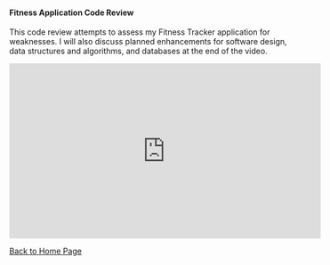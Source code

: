 #### Fitness Application Code Review

This code review attempts to assess my Fitness Tracker application for weaknesses.  I will also discuss planned enhancements for software design, data structures and algorithms, and databases at the end of the video.
<p align="center">
<iframe width="560" height="315" src="https://www.youtube.com/watch?v=4R-NSKBRSX0" title="YouTube video player" frameborder="0" allow="accelerometer; autoplay; clipboard-write; encrypted-media; gyroscope; picture-in-picture" allowfullscreen></iframe>
</p>

[Back to Home Page](/)
